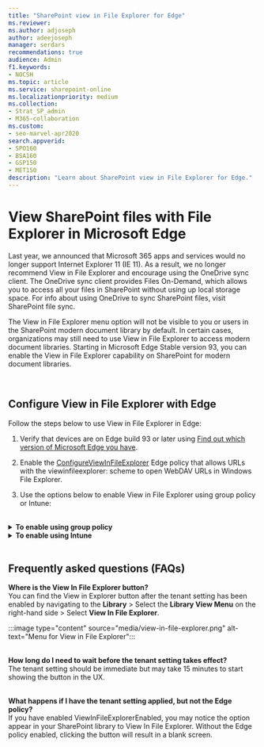 ```yaml
---
title: "SharePoint view in File Explorer for Edge"
ms.reviewer: 
ms.author: adjoseph
author: adeejoseph
manager: serdars
recommendations: true
audience: Admin
f1.keywords:
- NOCSH
ms.topic: article
ms.service: sharepoint-online
ms.localizationpriority: medium
ms.collection:  
- Strat_SP_admin
- M365-collaboration
ms.custom:
- seo-marvel-apr2020
search.appverid:
- SPO160
- BSA160
- GSP150
- MET150
description: "Learn about SharePoint view in File Explorer for Edge."
---
```


# View SharePoint files with File Explorer in Microsoft Edge
Last year, we announced that Microsoft 365 apps and services would no longer support Internet Explorer 11 (IE 11). As a result, we no longer recommend View in File Explorer and encourage using the OneDrive sync client. The OneDrive sync client provides Files On-Demand, which allows you to access all your files in SharePoint without using up local storage space. For info about using OneDrive to sync SharePoint files, visit SharePoint file sync.

The View in File Explorer menu option will not be visible to you or users in the SharePoint modern document library by default. In certain cases, organizations may still need to use View in File Explorer to access modern document libraries. Starting in Microsoft Edge Stable version 93, you can enable the View in File Explorer capability on SharePoint for modern document libraries.

</br>

## Configure View in File Explorer with Edge
Follow the steps below to use View in File Explorer in Edge:

1. Verify that devices are on Edge build 93 or later using [Find out which version of Microsoft Edge you have](https://support.microsoft.com/en-us/microsoft-edge/find-out-which-version-of-microsoft-edge-you-have-c726bee8-c42e-e472-e954-4cf5123497eb).

2. Enable the [ConfigureViewInFileExplorer](/deployedge/microsoft-edge-policies) Edge policy that  allows URLs with the viewinfileexplorer: scheme to open WebDAV URLs in Windows File Explorer.

3. Use the options below to enable View in File Explorer using group policy or Intune:

</br>

<details>
<summary><b>To enable using group policy</b></summary>

1. First, configure Microsoft Edge policy settings  by following the steps at [Configure Microsoft Edge policy settings on Windows](/deployedge/configure-microsoft-edge)
2. Ensure you have downloaded the Microsoft. administrative template at [Download and deploy Microsoft Edge for business](https://www.microsoft.com/en-us/edge/business/download) or you may not see the policy listed.
3. Once the template is downloaded, open the Group Policy Object Editor. Right-click **Administrative Templates** in the Computer Configuration or User Configuration node and select **Add/Remove Templates** and browse to the downloaded template.
4. When applying the policy, ensure you update the domain to your tenant domain or use **sharepoint.com** if you plan on visiting multiple SharePoint tenants. 
5. Enabling the group policy may require a refresh of client group policy settings. After changing the group policy settings, refresh the settings. From a Command Prompt, enter **GPUpdate.exe /force**.

    Example below with the Group Policy value: 
`[{"cookies": ["rtFa", "FedAuth"], "domain": "sharepoint.com"}]`
    :::image type="content" source="media/edgepolicy-adeejoseph.png" alt-text="Enable Configure the View in File Explorer feature for SharePoint pages in Microsoft Edge":::

</details>

<details>
<summary><b>To enable using Intune</b></summary>

1. First, configure Microsoft Edge policy settings  by following the steps at  [Configure Microsoft Edge policy settings with Microsoft Intune](/deployedge/configure-edge-with-intune).
2. Verify the policy has been enabled by opening Edge and navigating to Edge://policy/.

    :::image type="content" source="media/microsoft-edge-policy.png" alt-text="Snapshot of Microsoft Edge Policies page ":::

    > [!TIP] 
    > You may need to close and re-open Edge for the policy to appear.

3. As a tenant administrator, update your SharePoint Online tenant configuration via SharePoint Online Management Shell to allow the “View in File Explorer” option to show in the UX for Microsoft Edge Browser using the following steps:

    1. Connect to SharePoint Online Management Shell by running: `Connect-SPOService -Url https://contoso-admin.sharepoint.com`

    1. Run the following cmdlet to show the “View in File Explorer” menu option: 
    `Set-SPOTenant -ViewInFileExplorerEnabled $True`

    > [!NOTE]
    > Ensure the management shell version is 16.0.21610.12000 or higher or the ViewInFileExplorerEnabled option will not be available.

4. Next, update your SharePoint Online tenant configuration via SharePoint Online Management Shell to allow persisted cookies for View with Explorer.

	1. Run the following cmdlet to enable persistent cookies.
	      
    `Set-SPOTenant -UsePersistentCookiesForExplorerView $true`

    > [!NOTE]
    > This capability will only work for users in the tenant where the group policy is active.


</details>
</br>

## Frequently asked questions (FAQs)

**Where is the View In File Explorer button?**
</br>
You can find the View in Explorer button after the tenant setting has been enabled by navigating to the **Library** >  Select the **Library View Menu** on the right-hand side > Select **View In File Explorer**.

:::image type="content" source="media/view-in-file-explorer.png" alt-text="Menu for View in File Explorer":::
</br></br>

**How long do I need to wait before the tenant setting takes effect?**
</br>
The tenant setting should be immediate but may take 15 minutes to start showing the button in the UX.
</br></br>

**What happens if I have the tenant setting applied, but not the Edge policy?**
</br>
If you have enabled ViewInFileExplorerEnabled, you may notice the option appear in your SharePoint library to View In File Explorer. Without the Edge policy enabled, clicking the button will result in a blank screen.
</br> </br>